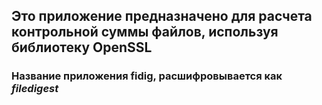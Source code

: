 ## Это приложение предназначено для расчета контрольной суммы файлов, используя библиотеку OpenSSL

### Название приложения fidig, расшифровывается как _filedigest_